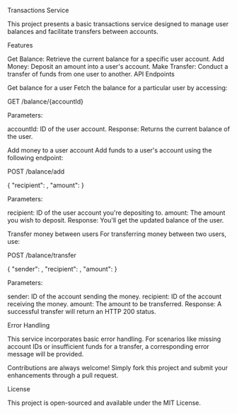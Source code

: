 Transactions Service

This project presents a basic transactions service designed to manage user balances and facilitate transfers between accounts.

Features

Get Balance: Retrieve the current balance for a specific user account.
Add Money: Deposit an amount into a user's account.
Make Transfer: Conduct a transfer of funds from one user to another.
API Endpoints

Get balance for a user
Fetch the balance for a particular user by accessing:

GET /balance/{accountId}

Parameters:

accountId: ID of the user account.
Response: Returns the current balance of the user.

Add money to a user account
Add funds to a user's account using the following endpoint:

POST /balance/add

{
    "recipient": <accountId>,
    "amount": <amount>
}

Parameters:

recipient: ID of the user account you're depositing to.
amount: The amount you wish to deposit.
Response: You'll get the updated balance of the user.

Transfer money between users
For transferring money between two users, use:

POST /balance/transfer

{
    "sender": <senderId>,
    "recipient": <recipientId>,
    "amount": <amount>
}

Parameters:

sender: ID of the account sending the money.
recipient: ID of the account receiving the money.
amount: The amount to be transferred.
Response: A successful transfer will return an HTTP 200 status.

Error Handling

This service incorporates basic error handling. For scenarios like missing account IDs or insufficient funds for a transfer, a corresponding error message will be provided.

Contributions are always welcome! Simply fork this project and submit your enhancements through a pull request.

License

This project is open-sourced and available under the MIT License.
